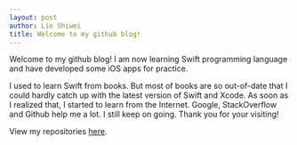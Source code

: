 ```yaml
---
layout: post
author: Lin Shiwei
title: Welcome to my github blog!
---
```

Welcome to my github blog! I am now learning Swift programming language and have developed some iOS apps for practice.

I used to learn Swift from books. But most of books are so out-of-date that I could hardly catch up with the latest version of Swift and Xcode. As soon as I realized that, I started to learn from the Internet. Google, StackOverflow and Github help me a lot. I still keep on going. Thank you for your visiting! 

View my repositories [here](https://github.com/LinShiwei).
